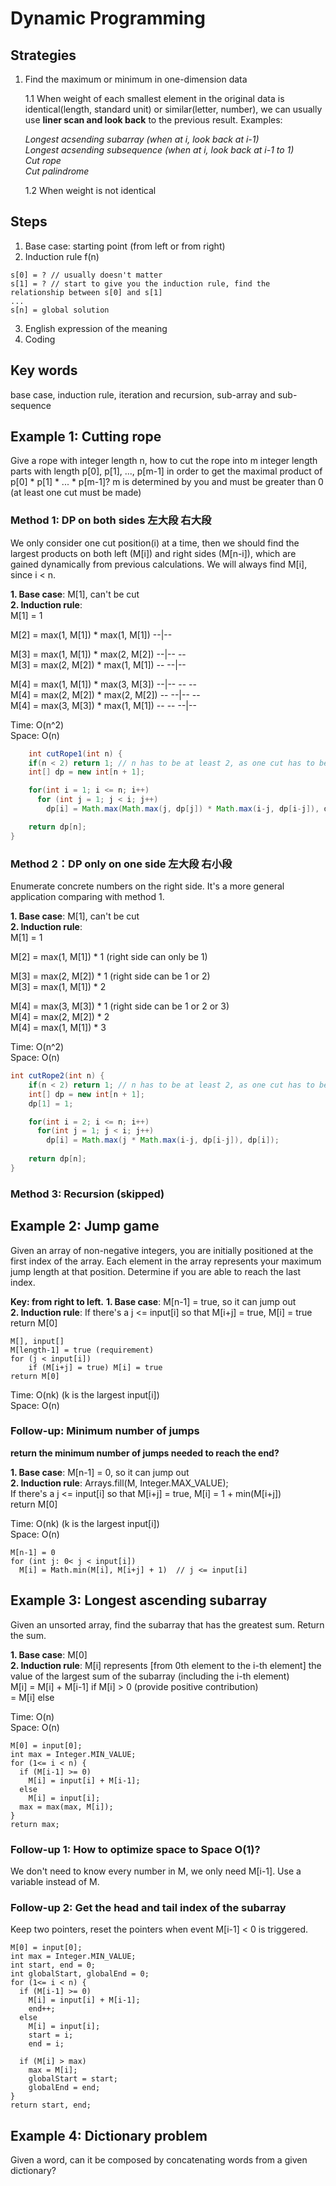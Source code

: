 # Dynamic Programming
## Strategies  
1. Find the maximum or minimum in one-dimension data  

    1.1 When weight of each smallest element in the original data is identical(length, standard unit) or similar(letter, number), we can usually use **liner scan and look back** to the previous result. Examples:
    
    *Longest acsending subarray (when at i, look back at i-1)  
    Longest acsending subsequence (when at i, look back at i-1 to 1)  
    Cut rope  
    Cut palindrome*  
    
    1.2 When weight is not identical  

## Steps
1. Base case: starting point (from left or from right)    
2. Induction rule f(n)
```
s[0] = ? // usually doesn't matter
s[1] = ? // start to give you the induction rule, find the relationship between s[0] and s[1]
...
s[n] = global solution
```
3. English expression of the meaning
4. Coding

## Key words
base case, induction rule, iteration and recursion, sub-array and sub-sequence

## Example 1: Cutting rope
Give a rope with integer length n, how to cut the rope into m integer length parts with length p[0], p[1], ..., p[m-1] in order to get the maximal product of p[0] * p[1] * ... * p[m-1]? m is determined by you and must be greater than 0 (at least one cut must be made) 

### Method 1: DP on both sides 左大段 右大段
We only consider one cut position(i) at a time, then we should find the largest products on both left (M[i]) and right sides (M[n-i]), which are gained dynamically from previous calculations. We will always find M[i], since i < n.   

**1. Base case**: M[1], can't be cut  
**2. Induction rule**:  
M[1] = 1  

M[2] = max(1, M[1]) * max(1, M[1])  --|--  

M[3] = max(1, M[1]) * max(2, M[2])  --|-- --  
M[3] = max(2, M[2]) * max(1, M[1])  -- --|--  

M[4] = max(1, M[1]) * max(3, M[3])  --|-- -- --  
M[4] = max(2, M[2]) * max(2, M[2])  -- --|-- --  
M[4] = max(3, M[3]) * max(1, M[1])  -- -- --|--  

Time: O(n^2)  
Space: O(n)  

```java
    int cutRope1(int n) {
    if(n < 2) return 1; // n has to be at least 2, as one cut has to be made
    int[] dp = new int[n + 1];

    for(int i = 1; i <= n; i++)
      for (int j = 1; j < i; j++)
        dp[i] = Math.max(Math.max(j, dp[j]) * Math.max(i-j, dp[i-j]), dp[i]);

    return dp[n];
}
```

### Method 2：DP only on one side 左大段 右小段
Enumerate concrete numbers on the right side. It's a more general application comparing with method 1.  

**1. Base case**: M[1], can't be cut  
**2. Induction rule**:  
M[1] = 1  

M[2] = max(1, M[1]) * 1    (right side can only be 1)  

M[3] = max(2, M[2]) * 1    (right side can be 1 or 2)  
M[3] = max(1, M[1]) * 2  

M[4] = max(3, M[3]) * 1    (right side can be 1 or 2 or 3)   
M[4] = max(2, M[2]) * 2  
M[4] = max(1, M[1]) * 3  

Time: O(n^2)  
Space: O(n)  

```java
int cutRope2(int n) {
    if(n < 2) return 1; // n has to be at least 2, as one cut has to be made
    int[] dp = new int[n + 1];
    dp[1] = 1;

    for(int i = 2; i <= n; i++)
      for(int j = 1; j < i; j++)
        dp[i] = Math.max(j * Math.max(i-j, dp[i-j]), dp[i]);
        
    return dp[n];
}
```
### Method 3: Recursion (skipped)

## Example 2: Jump game
Given an array of non-negative integers, you are initially positioned at the first index of the array. Each element in the array represents your maximum jump length at that position. Determine if you are able to reach the last index.

**Key: from right to left.**
**1. Base case**: M[n-1] = true, so it can jump out  
**2. Induction rule**:
If there's a j <= input[i] so that M[i+j] = true, M[i] = true     
return M[0]   

```
M[], input[]
M[length-1] = true (requirement)  
for (j < input[i])
    if (M[i+j] = true) M[i] = true
return M[0]  
```
Time: O(nk) (k is the largest input[i])  
Space: O(n)  

### Follow-up: Minimum number of jumps
**return the minimum number of jumps needed to reach the end?**

**1. Base case**: M[n-1] = 0, so it can jump out  
**2. Induction rule**:
Arrays.fill(M, Integer.MAX_VALUE);  
If there's a j <= input[i] so that M[i+j] = true, M[i] = 1 + min(M[i+j])       
return M[0]  


Time: O(nk) (k is the largest input[i])  
Space: O(n)  
```
M[n-1] = 0
for (int j: 0< j < input[i])
  M[i] = Math.min(M[i], M[i+j] + 1)  // j <= input[i]
```

## Example 3: Longest ascending subarray
Given an unsorted array, find the subarray that has the greatest sum. Return the sum.  

**1. Base case**: M[0]  
**2. Induction rule**: M[i] represents [from 0th element to the i-th element] the value of the largest sum of the subarray (including the i-th element)  
M[i] = M[i] + M[i-1] if M[i] > 0 (provide positive contribution)  
     = M[i]          else  
     
Time: O(n)  
Space: O(n)  
```
M[0] = input[0];
int max = Integer.MIN_VALUE;
for (1<= i < n) {
  if (M[i-1] >= 0)
    M[i] = input[i] + M[i-1];
  else 
    M[i] = input[i];
  max = max(max, M[i]);
}
return max;
```

### Follow-up 1: How to optimize space to Space O(1)?
We don't need to know every number in M, we only need M[i-1]. Use a variable instead of M.  

### Follow-up 2: Get the head and tail index of the subarray 
Keep two pointers, reset the pointers when event M[i-1] < 0 is triggered.  

```
M[0] = input[0];
int max = Integer.MIN_VALUE;
int start, end = 0;
int globalStart, globalEnd = 0;
for (1<= i < n) {
  if (M[i-1] >= 0)
    M[i] = input[i] + M[i-1];
    end++;
  else
    M[i] = input[i];
    start = i;
    end = i;
    
  if (M[i] > max)
    max = M[i];
    globalStart = start;
    globalEnd = end;
}
return start, end;
```

## Example 4: Dictionary problem
Given a word, can it be composed by concatenating words from a given dictionary? 

